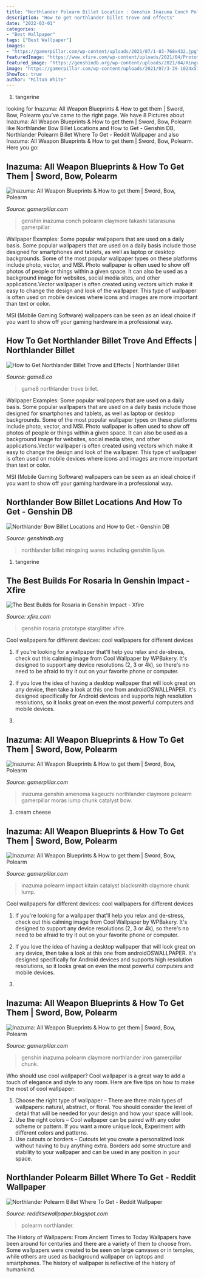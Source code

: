 ```yaml
---
title: "Northlander Polearm Billet Location : Genshin Inazuma Conch Polearm Claymore Takashi Tatarasuna Gamerpillar"
description: "How to get northlander billet trove and effects"
date: "2022-03-01"
categories:
- "Best Wallpaper"
tags: ["Best Wallpaper"]
images:
- "https://gamerpillar.com/wp-content/uploads/2021/07/1-83-768x432.jpg"
featuredImage: "https://www.xfire.com/wp-content/uploads/2021/04/Prototype-Starglitter-768x432.jpg"
featured_image: "https://genshindb.org/wp-content/uploads/2021/04/Xingxi-Wares-in-Mingxing-Jewelry-including-Northlander-Bow-Prototype.jpg"
image: "https://gamerpillar.com/wp-content/uploads/2021/07/3-39-1024x576.jpg"
ShowToc: true
author: "Milton White"
---
```



1. tangerine 

	

		
looking for Inazuma: All Weapon Blueprints &amp; How to get them | Sword, Bow, Polearm you've came to the right page. We have 8 Pictures about Inazuma: All Weapon Blueprints &amp; How to get them | Sword, Bow, Polearm like Northlander Bow Billet Locations and How to Get - Genshin DB, Northlander Polearm Billet Where To Get - Reddit Wallpaper and also Inazuma: All Weapon Blueprints &amp; How to get them | Sword, Bow, Polearm. Here you go:
		
    
## Inazuma: All Weapon Blueprints &amp; How To Get Them | Sword, Bow, Polearm

<img loading=lazy src="https://gamerpillar.com/wp-content/uploads/2021/07/0-4-1024x576.jpg" onerror="this.onerror=null;this.src='https://tse1.mm.bing.net/th?id=OIP._iVZ6j_Sx2EGc5txI9U5uQHaEK&amp;pid=15.1';" alt="Inazuma: All Weapon Blueprints &amp; How to get them | Sword, Bow, Polearm">

_Source: gamerpillar.com_

>genshin inazuma conch polearm claymore takashi tatarasuna gamerpillar. 

	

Wallpaper Examples: Some popular wallpapers that are used on a daily basis.
Some popular wallpapers that are used on a daily basis include those designed for smartphones and tablets, as well as laptop or desktop backgrounds. Some of the most popular wallpaper types on these platforms include photo, vector, and MSI. 
Photo wallpaper is often used to show off photos of people or things within a given space. It can also be used as a background image for websites, social media sites, and other applications.Vector wallpaper is often created using vectors which make it easy to change the design and look of the wallpaper. This type of wallpaper is often used on mobile devices where icons and images are more important than text or color. 

MSI (Mobile Gaming Software) wallpapers can be seen as an ideal choice if you want to show off your gaming hardware in a professional way.

    
## How To Get Northlander Billet Trove And Effects | Northlander Billet

<img loading=lazy src="https://img.game8.co/3376247/1ee3e60aa906f8aa0e28ce8d17b8d655.png/show" onerror="this.onerror=null;this.src='https://tse4.mm.bing.net/th?id=OIP.8fBYohpF-9yE83eyU4lfYwAAAA&amp;pid=15.1';" alt="How to Get Northlander Billet Trove and Effects | Northlander Billet">

_Source: game8.co_

>game8 northlander trove billet. 

	

Wallpaper Examples: Some popular wallpapers that are used on a daily basis.
Some popular wallpapers that are used on a daily basis include those designed for smartphones and tablets, as well as laptop or desktop backgrounds. Some of the most popular wallpaper types on these platforms include photo, vector, and MSI. 
Photo wallpaper is often used to show off photos of people or things within a given space. It can also be used as a background image for websites, social media sites, and other applications.Vector wallpaper is often created using vectors which make it easy to change the design and look of the wallpaper. This type of wallpaper is often used on mobile devices where icons and images are more important than text or color. 

MSI (Mobile Gaming Software) wallpapers can be seen as an ideal choice if you want to show off your gaming hardware in a professional way.

    
## Northlander Bow Billet Locations And How To Get - Genshin DB

<img loading=lazy src="https://genshindb.org/wp-content/uploads/2021/04/Xingxi-Wares-in-Mingxing-Jewelry-including-Northlander-Bow-Prototype.jpg" onerror="this.onerror=null;this.src='https://tse2.mm.bing.net/th?id=OIP.EVIf0hVt1fT03XYGIc6_wwHaEF&amp;pid=15.1';" alt="Northlander Bow Billet Locations and How to Get - Genshin DB">

_Source: genshindb.org_

>northlander billet mingxing wares including genshin liyue. 

	

1. tangerine 

    
## The Best Builds For Rosaria In Genshin Impact - Xfire

<img loading=lazy src="https://www.xfire.com/wp-content/uploads/2021/04/Prototype-Starglitter-768x432.jpg" onerror="this.onerror=null;this.src='https://tse3.mm.bing.net/th?id=OIP.nsPmI1N9hN4IaKk5ajQrvgHaEK&amp;pid=15.1';" alt="The Best Builds for Rosaria in Genshin Impact - Xfire">

_Source: xfire.com_

>genshin rosaria prototype starglitter xfire. 

	

Cool wallpapers for different devices:
cool wallpapers for different devices 

1. If you're looking for a wallpaper that'll help you relax and de-stress, check out this calming image from Cool Wallpaper by WPBakery. It's designed to support any device resolutions (2, 3 or 4k), so there's no need to be afraid to try it out on your favorite phone or computer.

2. If you love the idea of having a desktop wallpaper that will look great on any device, then take a look at this one from androidOSWALLPAPER. It's designed specifically for Android devices and supports high resolution resolutions, so it looks great on even the most powerful computers and mobile devices.

3.

    
## Inazuma: All Weapon Blueprints &amp; How To Get Them | Sword, Bow, Polearm

<img loading=lazy src="https://gamerpillar.com/wp-content/uploads/2021/07/2-78-1024x517.jpg?is-pending-load=1" onerror="this.onerror=null;this.src='https://tse1.mm.bing.net/th?id=OIP.zA7bT22Y6XIOdF5vk89YlgHaDv&amp;pid=15.1';" alt="Inazuma: All Weapon Blueprints &amp; How to get them | Sword, Bow, Polearm">

_Source: gamerpillar.com_

>inazuma genshin amenoma kageuchi northlander claymore polearm gamerpillar moras lump chunk catalyst bow. 

	

3. cream cheese 

    
## Inazuma: All Weapon Blueprints &amp; How To Get Them | Sword, Bow, Polearm

<img loading=lazy src="https://gamerpillar.com/wp-content/uploads/2021/07/3-39-1024x576.jpg" onerror="this.onerror=null;this.src='https://tse1.mm.bing.net/th?id=OIP.CVqB-3Lmk0Y7-CsvB00vewHaEK&amp;pid=15.1';" alt="Inazuma: All Weapon Blueprints &amp; How to get them | Sword, Bow, Polearm">

_Source: gamerpillar.com_

>inazuma polearm impact kitain catalyst blacksmith claymore chunk lump. 

	

Cool wallpapers for different devices:
cool wallpapers for different devices 

1. If you're looking for a wallpaper that'll help you relax and de-stress, check out this calming image from Cool Wallpaper by WPBakery. It's designed to support any device resolutions (2, 3 or 4k), so there's no need to be afraid to try it out on your favorite phone or computer.

2. If you love the idea of having a desktop wallpaper that will look great on any device, then take a look at this one from androidOSWALLPAPER. It's designed specifically for Android devices and supports high resolution resolutions, so it looks great on even the most powerful computers and mobile devices.

3.

    
## Inazuma: All Weapon Blueprints &amp; How To Get Them | Sword, Bow, Polearm

<img loading=lazy src="https://gamerpillar.com/wp-content/uploads/2021/07/1-83-768x432.jpg" onerror="this.onerror=null;this.src='https://tse1.mm.bing.net/th?id=OIP.1bwOGT5qeAZfd5G20kEWwgHaEK&amp;pid=15.1';" alt="Inazuma: All Weapon Blueprints &amp; How to get them | Sword, Bow, Polearm">

_Source: gamerpillar.com_

>genshin inazuma polearm claymore northlander iron gamerpillar chunk. 

	

Who should use cool wallpaper?
Cool wallpaper is a great way to add a touch of elegance and style to any room. Here are five tips on how to make the most of cool wallpaper: 
1) Choose the right type of wallpaper – There are three main types of wallpapers: natural, abstract, or floral. You should consider the level of detail that will be needed for your design and how your space will look. 
2) Use the right colors – Cool wallpaper can be paired with any color scheme or pattern. If you want a more unique look, Experiment with different colors and patterns. 
3) Use cutouts or borders – Cutouts let you create a personalized look without having to buy anything extra. Borders add some structure and stability to your wallpaper and can be used in any position in your space.

    
## Northlander Polearm Billet Where To Get - Reddit Wallpaper

<img loading=lazy src="https://gamewith-en.akamaized.net/img/3f81d74733dead810a0769154f9ef02e.jpg" onerror="this.onerror=null;this.src='https://tse2.mm.bing.net/th?id=OIP.Uo7can-4n_g9g-89VDf7mwAAAA&amp;pid=15.1';" alt="Northlander Polearm Billet Where To Get - Reddit Wallpaper">

_Source: redditsewallpaper.blogspot.com_

>polearm northlander. 

	

The History of Wallpapers: From Ancient Times to Today
Wallpapers have been around for centuries and there are a variety of them to choose from. Some wallpapers were created to be seen on large canvases or in temples, while others are used as background wallpaper on laptops and smartphones. The history of wallpaper is reflective of the history of humankind.

